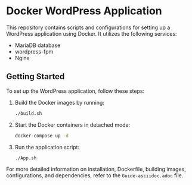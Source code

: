# Docker WordPress Application

This repository contains scripts and configurations for setting up a WordPress application using Docker. It utilizes the following services:

- MariaDB database
- wordpress-fpm
- Nginx

## Getting Started

To set up the WordPress application, follow these steps:

1. Build the Docker images by running:
    ```bash
    ./build.sh
    ```

2. Start the Docker containers in detached mode:
    ```bash
    docker-compose up -d
    ```

3. Run the application script:
    ```bash
    ./App.sh
    ```

For more detailed information on installation, Dockerfile, building images, configurations, and dependencies, refer to the `Guide-asciidoc.adoc` file.
